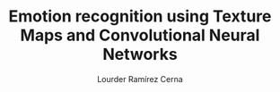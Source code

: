---
paperId: 48
author: Lourder Ramírez Cerna
publicationauthor: Ramírez Cerna, L.
title: Emotion recognition using Texture Maps and Convolutional Neural Networks 
pdf: --
poster: --
alt: --
type: Oral
topic: FAT
link: --
conference: neurips
year: 2019
tags: neurips-2019
location: Vancouver, Canada
---